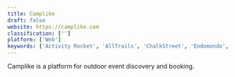 ```yaml
---
title: Camplike
draft: false 
website: https://camplike.com
classification: ['']
platform: ['Web']
keywords: ['Activity Rocket', 'AllTrails', 'ChalkStreet', 'Endomondo', 'Gamping', 'Komoot', 'My Playparks', 'Natural Atlas', 'Nomad List', 'OruxMaps', 'Outdooractive', 'Strava', 'Yonder', 'hike.io']
---
```

Camplike is a platform for outdoor event discovery and booking.